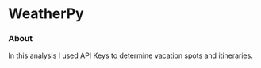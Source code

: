 # WeatherPy
### About
In this analysis I used API Keys to determine vacation spots and itineraries. 
